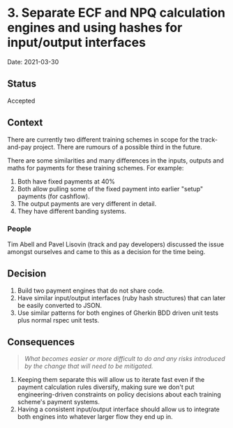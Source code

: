 # 3. Separate ECF and NPQ calculation engines and using hashes for input/output interfaces

Date: 2021-03-30

## Status

Accepted

## Context

There are currently two different training schemes in scope for the track-and-pay project. There are rumours of a possible third in the future.

There are some similarities and many differences in the inputs, outputs and maths for payments for these training schemes. For example:

1. Both have fixed payments at 40%
2. Both allow pulling some of the fixed payment into earlier "setup" payments (for cashflow).
3. The output payments are very different in detail.
4. They have different banding systems.

### People

Tim Abell and Pavel Lisovin (track and pay developers) discussed the issue amongst ourselves and came to this as a decision for the time being.

## Decision

1. Build two payment engines that do not share code.
2. Have similar input/output interfaces (ruby hash structures) that can later be easily converted to JSON.
3. Use similar patterns for both engines of Gherkin BDD driven unit tests plus normal rspec unit tests.

## Consequences

> *What becomes easier or more difficult to do and any risks introduced by the change that will need to be mitigated.*

1. Keeping them separate this will allow us to iterate fast even if the payment calculation rules diversify, making sure we don't put engineering-driven constraints on policy decisions about each training scheme's payment systems.
2. Having a consistent input/output interface should allow us to integrate both engines into whatever larger flow they end up in.

